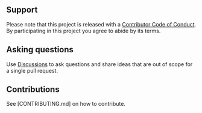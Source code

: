 ## Support

[code-of-conduct]: CODE_OF_CONDUCT.md
[contibuting]: CONTRIBUTING.md
[discussions]: /discussions

Please note that this project is released with a [Contributor Code of Conduct][code-of-conduct]. By participating in this project you agree to abide by its terms.

## Asking questions

Use [Discussions][discussions] to ask questions and share ideas that are out of scope for a single pull request.

## Contributions

See [CONTRIBUTING.md] on how to contribute.